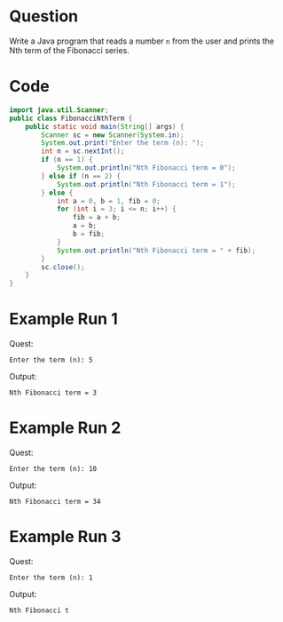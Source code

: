 # Question
Write a Java program that reads a number `n` from the user and prints the Nth term of the Fibonacci series.

# Code
```java
import java.util.Scanner;
public class FibonacciNthTerm {
    public static void main(String[] args) {
        Scanner sc = new Scanner(System.in);
        System.out.print("Enter the term (n): ");
        int n = sc.nextInt();
        if (n == 1) {
            System.out.println("Nth Fibonacci term = 0");
        } else if (n == 2) {
            System.out.println("Nth Fibonacci term = 1");
        } else {
            int a = 0, b = 1, fib = 0;
            for (int i = 3; i <= n; i++) {
                fib = a + b;
                a = b;
                b = fib;
            }
            System.out.println("Nth Fibonacci term = " + fib);
        }
        sc.close();
    }
}
```

# Example Run 1
Quest:
```
Enter the term (n): 5
```
Output:
```
Nth Fibonacci term = 3
```

# Example Run 2
Quest:
```
Enter the term (n): 10
```
Output:
```
Nth Fibonacci term = 34
```

# Example Run 3
Quest:
```
Enter the term (n): 1
```
Output:
```
Nth Fibonacci t
